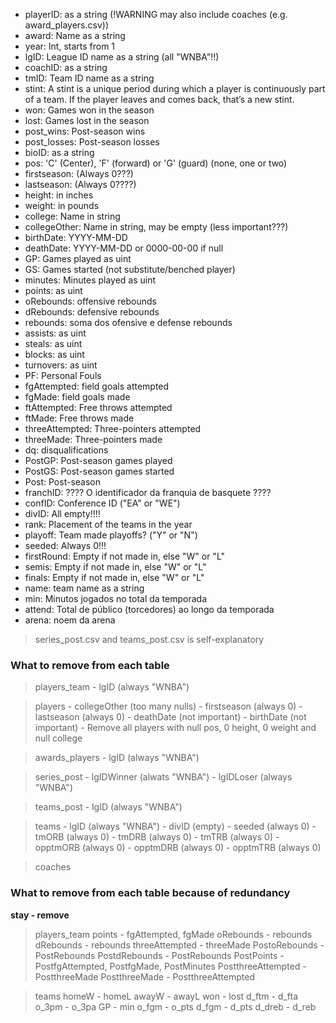 - playerID: as a string (!WARNING may also include coaches (e.g. award_players.csv))
- award: Name as a string
- year: Int, starts from 1
- lgID: League ID name as a string (all "WNBA"!!)
- coachID: as a string
- tmID: Team ID name as a string
- stint: A stint is a unique period during which a player is continuously part of a team. If the player leaves and comes back, that’s a new stint.
- won: Games won in the season
- lost: Games lost in the season
- post_wins: Post-season wins
- post_losses: Post-season losses
- bioID: as a string
- pos: 'C' (Center), 'F' (forward) or 'G' (guard) (none, one or two)
- firstseason: (Always 0???)
- lastseason: (Always 0????)
- height: in inches
- weight: in pounds
- college: Name in string
- collegeOther: Name in string, may be empty (less important???)
- birthDate: YYYY-MM-DD
- deathDate: YYYY-MM-DD or 0000-00-00 if null
- GP: Games played as uint
- GS: Games started (not substitute/benched player)
- minutes: Minutes played as uint
- points: as uint
- oRebounds: offensive rebounds
- dRebounds: defensive rebounds
- rebounds: soma dos ofensive e defense rebounds
- assists: as uint
- steals: as uint
- blocks: as uint
- turnovers: as uint
- PF: Personal Fouls
- fgAttempted: field goals attempted
- fgMade: field goals made
- ftAttempted: Free throws attempted
- ftMade: Free throws made
- threeAttempted: Three-pointers attempted
- threeMade: Three-pointers made
- dq: disqualifications
- PostGP: Post-season games played
- PostGS: Post-season games started
- Post: Post-season
- franchID: ???? O identificador da franquia de basquete ????
- confID: Conference ID ("EA" or "WE")
- divID: All empty!!!!
- rank: Placement of the teams in the year
- playoff: Team made playoffs? ("Y" or "N")
- seeded: Always 0!!!
- firstRound: Empty if not made in, else "W" or "L"
- semis: Empty if not made in, else "W" or "L"
- finals: Empty if not made in, else "W" or "L"
- name: team name as a string
- min: Minutos jogados no total da temporada
- attend: Total de público (torcedores) ao longo da temporada
- arena: noem da arena

> series_post.csv and teams_post.csv is self-explanatory

### What to remove from each table
> players_team
    - lgID (always "WNBA")

> players
    - collegeOther (too many nulls)
    - firstseason (always 0)
    - lastseason (always 0)
    - deathDate (not important)
    - birthDate (not important)
    - Remove all players with null pos, 0 height, 0 weight and null college

> awards_players
    - lgID (always "WNBA")

> series_post
    - lgIDWinner (alwats "WNBA")
    - lgIDLoser (always "WNBA")

> teams_post
    - lgID (always "WNBA")

> teams
    - lgID (always "WNBA")
    - divID (empty)
    - seeded (always 0)
    - tmORB (always 0)
    - tmDRB (always 0)
    - tmTRB (always 0)
    - opptmORB (always 0)
    - opptmDRB (always 0)
    - opptmTRB (always 0)

> coaches

### What to remove from each table because of redundancy
**stay - remove**

> players_team
    points - fgAttempted, fgMade
    oRebounds -  rebounds
    dRebounds - rebounds
    threeAttempted - threeMade
    PostoRebounds - PostRebounds
    PostdRebounds - PostRebounds
    PostPoints - PostfgAttempted, PostfgMade, PostMinutes
    PostthreeAttempted - PostthreeMade
    PostthreeMade - PostthreeAttempted

> teams
    homeW - homeL
    awayW - awayL
    won - lost
    d_ftm - d_fta
    o_3pm - o_3pa
    GP - min
    o_fgm - o_pts
    d_fgm - d_pts
    d_dreb - d_reb
